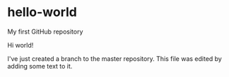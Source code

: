# hello-world
My first GitHub repository

Hi world!

I've just created a branch to the master repository.
This file was edited by adding some text to it.
